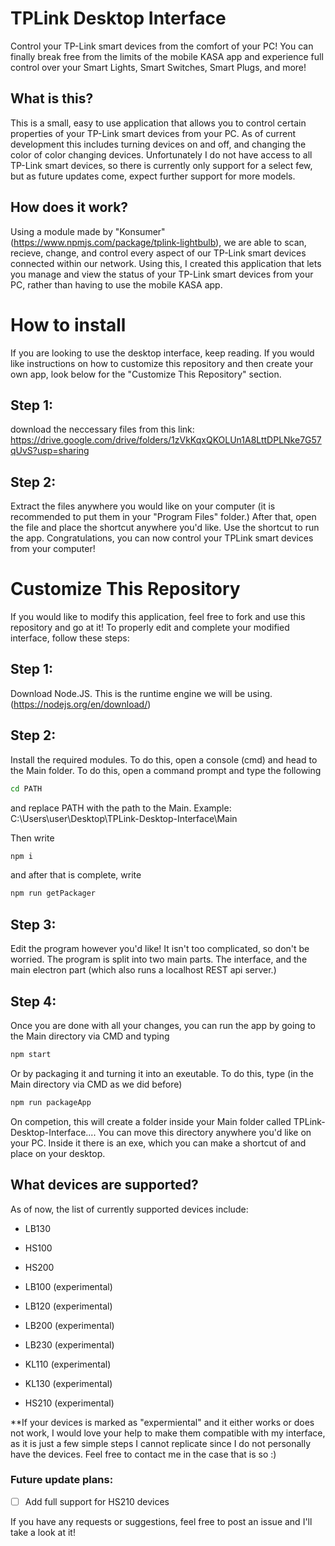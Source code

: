 # TPLink Desktop Interface
Control your TP-Link smart devices from the comfort of your PC! You can finally break free from the limits of the mobile KASA app and experience full control over your Smart Lights, Smart Switches, Smart Plugs, and more!

## What is this?
This is a small, easy to use application that allows you to control certain properties of your TP-Link smart devices from your PC. As of current development this includes turning devices on and off, and changing the color of color changing devices. Unfortunately I do not have access to all TP-Link smart devices, so there is currently only support for a select few, but as future updates come, expect further support for more models.

## How does it work?
Using a module made by "Konsumer" (https://www.npmjs.com/package/tplink-lightbulb), we are able to scan, recieve, change, and control every aspect of our TP-Link smart devices connected within our network. Using this, I created this application that lets you manage and view the status of your TP-Link smart devices from your PC, rather than having to use the mobile KASA app.

# How to install
If you are looking to use the desktop interface, keep reading. If you would like instructions on how to customize this repository and then create your own app, look below for the "Customize This Repository" section.

## Step 1:
download the neccessary files from this link: https://drive.google.com/drive/folders/1zVkKqxQKOLUn1A8LttDPLNke7G57qUvS?usp=sharing

## Step 2:
Extract the files anywhere you would like on your computer (it is recommended to put them in your "Program Files" folder.) After that, open the file and place the shortcut anywhere you'd like. Use the shortcut to run the app. Congratulations, you can now control your TPLink smart devices from your computer!

# Customize This Repository
If you would like to modify this application, feel free to fork and use this repository and go at it! To properly edit and complete your modified interface, follow these steps:

## Step 1:
Download Node.JS. This is the runtime engine we will be using. (https://nodejs.org/en/download/)

## Step 2:
Install the required modules. To do this, open a console (cmd) and head to the Main folder. To do this, open a command prompt and type the following 
```cmd
cd PATH
```
and replace PATH with the path to the Main. Example: C:\Users\user\Desktop\TPLink-Desktop-Interface\Main

Then write
```cmd
npm i
```
and after that is complete, write
```cmd
npm run getPackager
```

## Step 3:
Edit the program however you'd like! It isn't too complicated, so don't be worried. The program is split into two main parts. The interface, and the main electron part (which also runs a localhost REST api server.)

## Step 4:
Once you are done with all your changes, you can run the app by going to the Main directory via CMD and typing
```cmd
npm start
```
Or by packaging it and turning it into an exeutable. To do this, type (in the Main directory via CMD as we did before)
```cmd
npm run packageApp
```
On competion, this will create a folder inside your Main folder called TPLink-Desktop-Interface....
You can move this directory anywhere you'd like on your PC. Inside it there is an exe, which you can make a shortcut of and place on your desktop.


## What devices are supported?
As of now, the list of currently supported devices include:


* LB130
* HS100
* HS200


* LB100 (experimental) 
* LB120 (experimental) 
* LB200 (experimental) 
* LB230 (experimental) 
* KL110 (experimental) 
* KL130 (experimental) 
* HS210 (experimental)

**If your devices is marked as "expermiental" and it either works or does not work, I would love your help to make them compatible with my interface, as it is just a few simple steps I cannot replicate since I do not personally have the devices. Feel free to contact me in the case that is so :)

### Future update plans:
- [ ] Add full support for HS210 devices

If you have any requests or suggestions, feel free to post an issue and I'll take a look at it!
